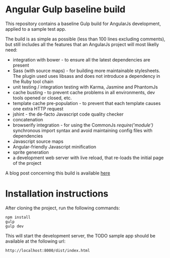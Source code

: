 Angular Gulp baseline build
=================

This repository contains a baseline Gulp build for AngularJs development, applied to a sample test app. 

The build is as simple as possible (less than 100 lines excluding comments), but still includes all the features that an AngularJs project will most likelly need: 

* integration with bower - to ensure all the latest dependencies are present
* Sass (with source maps) - for building more maintainable stylesheets. The plugin used uses libsass and does not introduce a dependency in the Ruby tool chain 
* unit testing / integration testing with Karma, Jasmine and PhantomJs
* cache busting - to prevent cache problems in all environments, dev tools opened or closed, etc.
* template cache pre-population - to prevent that each template causes one extra HTTP request
* jshint - the de-facto Javascript code quality checker
* concatenation
* browserify integration - for using the CommonJs *require('module')* synchronous import syntax and avoid maintaining config files with dependencies
* Javascript source maps
* Angular-friendly Javascript minification
* sprite generation 
* a development web server with live reload, that re-loads the initial page of the project

A blog post concerning this build is available [here](http://blog.jhades.org/what-every-angular-project-likely-needs-and-a-gulp-build-to-provide-it/)

# Installation instructions

After cloning the project, run the following commands:

    npm install
    gulp
    gulp dev
    
This will start the development server, the TODO sample app should be available at the following url:

    http://localhost:8000/dist/index.html
    


